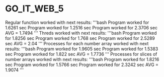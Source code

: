 # GO_IT_WEB_5
Regular function worked with next results:
'''bash
Program worked for 1.6261 sec
Program worked for 1.2516 sec
Program worked for 2.3706 sec
AVG = 1.7494
'''
Threds worked with next results:
'''bash
Program worked for 1.8256 sec
Program worked for 1.768 sec
Program worked for 2.5289 sec
AVG = 2.04
'''
Processes for each number array worked with next results:
'''bash
Program worked for 1.9605 sec
Program worked for 1.5383 sec
Program worked for 1.822 sec
AVG = 1.7736
'''
Processes for slices of number arrays worked with next results:
'''bash
Program worked for 1.8216 sec
Program worked for 1.5766 sec
Program worked for 2.3242 sec
AVG = 1.9074
'''
